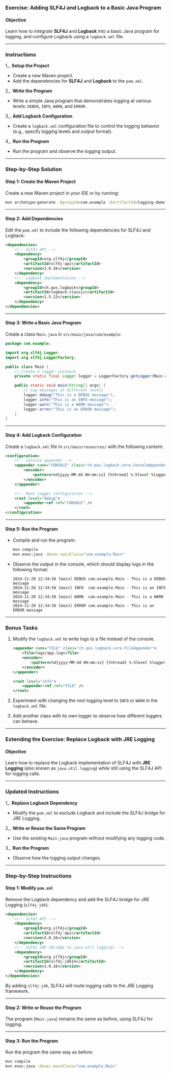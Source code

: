 ### Exercise: Adding SLF4J and Logback to a Basic Java Program

#### **Objective**
Learn how to integrate **SLF4J** and **Logback** into a basic Java program for logging, and configure Logback using a `logback.xml` file.

---

### **Instructions**

1_. **Setup the Project**
   - Create a new Maven project.
   - Add the dependencies for **SLF4J** and **Logback** to the `pom.xml`.

2_. **Write the Program**
   - Write a simple Java program that demonstrates logging at various levels: `DEBUG`, `INFO`, `WARN`, and `ERROR`.

3_. **Add Logback Configuration**
   - Create a `logback.xml` configuration file to control the logging behavior (e.g., specify logging levels and output format).

4_. **Run the Program**
   - Run the program and observe the logging output.

---

### **Step-by-Step Solution**

#### **Step 1: Create the Maven Project**

Create a new Maven project in your IDE or by running:
```bash
mvn archetype:generate -DgroupId=com.example -DartifactId=logging-demo -DarchetypeArtifactId=maven-archetype-quickstart -DinteractiveMode=false
```

---

#### **Step 2: Add Dependencies**

Edit the `pom.xml` to include the following dependencies for SLF4J and Logback:
```xml
<dependencies>
    <!-- SLF4J API -->
    <dependency>
        <groupId>org.slf4j</groupId>
        <artifactId>slf4j-api</artifactId>
        <version>2.0.16</version>
    </dependency>
    <!-- Logback Implementation -->
    <dependency>
        <groupId>ch.qos.logback</groupId>
        <artifactId>logback-classic</artifactId>
        <version>1.5.12</version>
    </dependency>
</dependencies>
```

---

#### **Step 3: Write a Basic Java Program**

Create a class `Main.java` in `src/main/java/com/example`:
```java
package com.example;

import org.slf4j.Logger;
import org.slf4j.LoggerFactory;

public class Main {
    // Create a logger instance
    private static final Logger logger = LoggerFactory.getLogger(Main.class);

    public static void main(String[] args) {
        // Log messages at different levels
        logger.debug("This is a DEBUG message");
        logger.info("This is an INFO message");
        logger.warn("This is a WARN message");
        logger.error("This is an ERROR message");
    }
}
```

---

#### **Step 4: Add Logback Configuration**

Create a `logback.xml` file in `src/main/resources/` with the following content:

```xml
<configuration>
    <!-- Console appender -->
    <appender name="CONSOLE" class="ch.qos.logback.core.ConsoleAppender">
        <encoder>
            <pattern>%d{yyyy-MM-dd HH:mm:ss} [%thread] %-5level %logger{36} - %msg%n</pattern>
        </encoder>
    </appender>

    <!-- Root logger configuration -->
    <root level="debug">
        <appender-ref ref="CONSOLE" />
    </root>
</configuration>
```

---

#### **Step 5: Run the Program**

- Compile and run the program:
  ```bash
  mvn compile
  mvn exec:java -Dexec.mainClass="com.example.Main"
  ```

- Observe the output in the console, which should display logs in the following format:
  ```
  2024-11-20 12:34:56 [main] DEBUG com.example.Main - This is a DEBUG message
  2024-11-20 12:34:56 [main] INFO  com.example.Main - This is an INFO message
  2024-11-20 12:34:56 [main] WARN  com.example.Main - This is a WARN message
  2024-11-20 12:34:56 [main] ERROR com.example.Main - This is an ERROR message
  ```

---

### **Bonus Tasks**
1. Modify the `logback.xml` to write logs to a file instead of the console.
   ```xml
   <appender name="FILE" class="ch.qos.logback.core.FileAppender">
       <file>logs/app.log</file>
       <encoder>
           <pattern>%d{yyyy-MM-dd HH:mm:ss} [%thread] %-5level %logger{36} - %msg%n</pattern>
       </encoder>
   </appender>

   <root level="info">
       <appender-ref ref="FILE" />
   </root>
   ```

2. Experiment with changing the root logging level to `INFO` or `WARN` in the `logback.xml` file.

3. Add another class with its own logger to observe how different loggers can behave.

---

### **Extending the Exercise: Replace Logback with JRE Logging**

#### **Objective**
Learn how to replace the Logback implementation of SLF4J with **JRE Logging** (also known as `java.util.logging`) while still using the SLF4J API for logging calls.

---

### **Updated Instructions**

1_. **Replace Logback Dependency**
   - Modify the `pom.xml` to exclude Logback and include the SLF4J bridge for JRE Logging.

2_. **Write or Reuse the Same Program**
   - Use the existing `Main.java` program without modifying any logging code.

3_. **Run the Program**
   - Observe how the logging output changes.

---

### **Step-by-Step Instructions**

#### **Step 1: Modify `pom.xml`**

Remove the Logback dependency and add the SLF4J bridge for JRE Logging (`slf4j-jdk`):

```xml
<dependencies>
    <!-- SLF4J API -->
    <dependency>
        <groupId>org.slf4j</groupId>
        <artifactId>slf4j-api</artifactId>
        <version>2.0.16</version>
    </dependency>
    <!-- SLF4J JDK (Bridge to java.util.logging) -->
    <dependency>
        <groupId>org.slf4j</groupId>
        <artifactId>slf4j-jdk14</artifactId>
        <version>2.0.16</version>
    </dependency>
</dependencies>
```

By adding `slf4j-jdk`, SLF4J will route logging calls to the JRE Logging framework.

---

#### **Step 2: Write or Reuse the Program**

The program (`Main.java`) remains the same as before, using SLF4J for logging.

---

#### **Step 3: Run the Program**

Run the program the same way as before:
```bash
mvn compile
mvn exec:java -Dexec.mainClass="com.example.Main"
```
